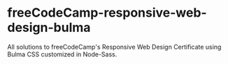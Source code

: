 # freeCodeCamp-responsive-web-design-bulma
All solutions to freeCodeCamp's Responsive Web Design Certificate using Bulma CSS customized in Node-Sass.
